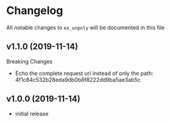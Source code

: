 # Changelog

All notable changes to `ex_unpoly` will be documented in this file

## v1.1.0 (2019-11-14)

Breaking Changes

- Echo the complete request url instead of only the path: 4f1c84c532b28eda9db0b8f8222dd9ba5ae3ab5c

## v1.0.0 (2019-11-14)

- initial release

